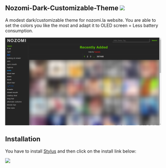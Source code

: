 ## Nozomi-Dark-Customizable-Theme ![](https://img.shields.io/badge/License-GPLv3-blue.svg)
A modest dark/customizable theme for nozomi.la website.
You are able to set the colors you like the most and adapt it to OLED screen = Less battery consumption.

![](https://raw.githubusercontent.com/Knighto00/Stylus_Nozomi-Dark-Customizable-Theme/main/img/output-onlinetools.png)

## Installation
You have to install [Stylus](https://add0n.com/stylus.html) and then click on the install link below:

[![](https://img.shields.io/badge/Userstyles.world-Install-02756d.svg?longCache=true&style=flat)](https://userstyles.world/api/style/9308.user.css)
